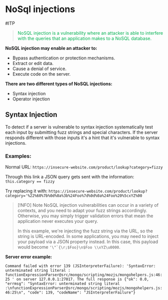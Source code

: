 # NoSql injections
#ITP 

><span style="color:#00b050">NoSQL injection is a vulnerability where an attacker is able to interfere with the queries that an application makes to a NoSQL database.</span>

**NoSQL injection may enable an attacker to:**
- Bypass authentication or protection mechanisms.
- Extract or edit data.
- Cause a denial of service.
- Execute code on the server.

**There are two different types of NoSQL injections:**
- Syntax injection
- Operator injection


## Syntax Injection

To detect if a server is vulnerable to syntax injection systematically test each input by submitting fuzz strings and special characters. If the server responds different with those inputs it's a hint that it's vulnerable to syntax injections.
### Examples:

Normal URL:
``https://insecure-website.com/product/lookup?category=fizzy``

Through this link a JSON query gets sent with the information:
`this.category == fizzy`

Try replacing it with:
``https://insecure-website.com/product/lookup?category='%22%60%7b%0d%0a%3b%24Foo%7d%0d%0a%24Foo%20%5cxYZ%00``

>[!NFO] Note
>NoSQL injection vulnerabilities can occur in a variety of contexts, and you need to adapt your fuzz strings accordingly. Otherwise, you may simply trigger validation errors that mean the application never executes your query.
>
>In this example, we're injecting the fuzz string via the URL, so the string is URL-encoded. In some applications, you may need to inject your payload via a JSON property instead. In this case, this payload would become ``'\"`{\r;$Foo}\n$Foo \\xYZ\u0000``.

**Server error example:**

`Command failed with error 139 (JSInterpreterFailure): 'SyntaxError: unterminated string literal : functionExpressionParser@src/mongo/scripting/mozjs/mongohelpers.js:46:25 ' on server 127.0.0.1:27017. The full response is {"ok": 0.0, "errmsg": "SyntaxError: unterminated string literal :\nfunctionExpressionParser@src/mongo/scripting/mozjs/mongohelpers.js:46:25\n", "code": 139, "codeName": "JSInterpreterFailure"}`

